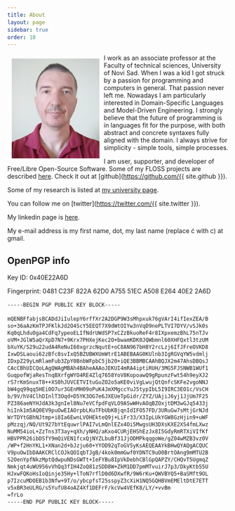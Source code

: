 ```yaml
---
title: About
layout: page
sidebar: true
order: 10
---
```


<img style="margin: 10px;" align="left" src="/img/profile.jpg"/> I work as an
associate professor at the Faculty of technical sciences, University of Novi
Sad.  When I was a kid I got struck by a passion for programming and computers
in general. That passion never left me. Nowadays I am particularly interested
in Domain-Specific Languages and Model-Driven Engineering. I strongly believe
that the future of programming is in languages fit for the purpose, with both
abstract and concrete syntaxes fully aligned with the domain. I always strive
for simplicity - simple tools, simple processes.

I am user, supporter, and developer of Free/Libre Open-Source Software. Some of
my FLOSS projects are described [here](projects.html). Check it out at
[github](https://github.com/{{ site.github }}).

Some of my research is listed at [my university
page](http://informatika.ftn.uns.ac.rs/IgorDejanovic/).

You can follow me on [twitter](https://twitter.com/{{ site.twitter }}).

My linkedin page is [here](https://goo.gl/8eCVuh).

My e-mail address is my first name, dot, my last name (replace ć with c) at
gmail.


## OpenPGP info

Key ID: 0x40E22A6D

Fingerprint: 0481 C23F 822A 62D0 A755 51EC A508 E264 40E2 2A6D

    -----BEGIN PGP PUBLIC KEY BLOCK-----

    mQENBFfabjsBCADdJiIulepY6rffXr2A2DGP9W3sMhpxuk76gVArI4ifIexZEA/B
    so+36aAzKmTPJFKlkJd2O4ScY5EEQT7X9dWtOIYw3nVqD9nePLTVI7DYV/vSJk0s
    Kq0qLhduOga4CdFq7ypeoELIfNdrUWdSP7xCZzBkuoReF4r8IXpxemzBhL75nTJv
    oVM+JGlW5aQrXpD7N7+9Krx7PHXejKec2O+bwamKDK0JQWbmnl60XHFQxtl3tzUM
    bXuYK/S29u22udA4ReNuI60xgrzcNqutE+oC8AN967bH8Y2rcLzj6IfJFreOVKD8
    IxwDSLaoui62zBfc8svIxQ5BZUBWXUmWtrE1ABEBAAG0KUlnb3IgRGVqYW5vdmlj
    IDxpZ29yLmRlamFub3ZpY0BnbWFpbC5jb20+iQE3BBMBCAAhBQJX2m47AhsDBQsJ
    CAcCBhUICQoLAgQWAgMBAh4BAheAAAoJEKUI4mRA4iptiRUH/3MG5FJSNWB1WUf1
    GuqpofWjaResTnqBXrfgWYO4RE4Zlq7658YoV8KopoawQ9gRpunzFwt54h9eyXJ2
    rS7rKmSnuxT8++XS0hJUVCETVItuGuZO2o5aKE0viVgLwujQtQnfcSKFe2vgoNNJ
    bW4gq99qq5HEi0O7ur3GEnMH09oPuK4JmXMgccYuJ5typIbL5I9IRC3EO1c/VsCH
    b/9V/hV4ClhDInlT3Oqd+D5YK3OG7e6JXEUeTpGidr/ZYZ/UAjiJ6yj1JjUm7F25
    PZ386aeNYHJdA3k3gnIel8Nu7eVCfpdFqVLO9ASwWHvAOqBZOxjtDM3wGJq5433j
    hiInk1m5AQ0EV9puOwEIAOrpbLKuTFbUbKBjqnIdIFO57FD/3URuGw7sMtjGrNJd
    WrTDYtGBhNJtmp+i8Ia6EwnLVOHEkteQ9j+LiFr33/X3IpLUkYGW8GzHjin9+uWF
    pMzzqj/NQ/Ut927bYtEquwrlPAI7vLmQnlEZx4Oi5MwgsUH3DXsKXE2XS4fmLXwz
    NuMM54ioL+ZzTns3T3ay+qXh/yNHQ/aKxo4CURjEHShEzJx8I5GdyRmRTXiVIfKf
    HBVPPR26ibDSfY9mQiVEN1fcxQjNYZLbuBf31JjODMPkqqgoWe/gZ04wMZB3vz0V
    /WP+f2HnYKL1+XNan2d+bJzju60+YYOD92qToGV5yKsAEQEAAYkBHwQYAQgACQUC
    V9puOwIbDAAKCRClCOJkQOIqbTJgB/4kok0mmGwf0YDNTC9uO0BrtOAng9mMTU2B
    S2OenYpfNkzMptQdwpuNDsGWTt+IeFYBu8IpVkDebhCBlGpQAPZY/CHQvT5UgmqZ
    Nmkjqt4uWU956vVhQq3fIH4ZoQ81zSDD8W+ZkM1DD7pmMTvuirJ7p3/DkyKtb55U
    HJxwFQKoHsIoQinje35Hy+lToN7rflD0d6DXwfR/9W6rKu+QWVBYQ5+BaSMft9OL
    p7IzcuMDOEB1b3Nfw+9T/o/ybcpfsT25sspyZ3cXiH1NQ5GQHBVmEMEltDtE7ETT
    v5xBR3eULRG/s5YufU84oAZ4Xf1DEFrF/kcVw4VEfK8/LY/+vvBm
    =frLo
    -----END PGP PUBLIC KEY BLOCK-----

